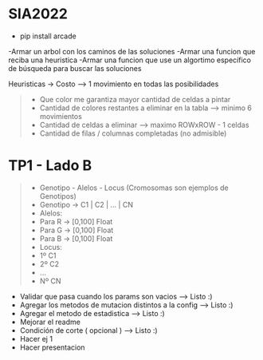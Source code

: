 # SIA2022

- pip install arcade



-Armar un arbol con los caminos de las soluciones
-Armar una funcion que reciba una heuristica
-Armar una funcion que use un algortimo específico 
 de búsqueda para buscar las soluciones

Heuristicas -> Costo --> 1 movimiento en todas las posibilidades
>- Que color me garantiza mayor cantidad de celdas a pintar
>- Cantidad de colores restantes a eliminar en la tabla --> minimo 6 movimientos
>- Cantidad de celdas a eliminar --> maximo ROWxROW - 1 celdas
>- Cantidad de filas / columnas completadas (no admisible)

# TP1 - Lado B
>- Genotipo - Alelos - Locus (Cromosomas son ejemplos de Genotipos)
>- Genotipo -> C1 | C2 | ... | CN
>- Alelos:
>  - Para R -> [0,100] Float
>  - Para G -> [0,100] Float
>  - Para B -> [0,100] Float
>- Locus:
>  - 1º C1
>  - 2º C2
>  - ...
>  - Nº CN

- Validar que pasa cuando los params son vacios --> Listo :)
- Agregar los metodos de mutacion distintos a la config --> Listo :)
- Agregar el metodo de estadistica --> Listo :)
- Mejorar el readme 
- Condición de corte ( opcional ) --> Listo :)
- Hacer ej 1
- Hacer presentacion